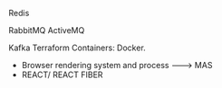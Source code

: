 



Redis


RabbitMQ
ActiveMQ


Kafka
Terraform
    Containers: Docker.
    
    
- Browser rendering system and process ---> MAS
- REACT/ REACT FIBER







